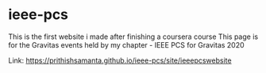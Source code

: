 # ieee-pcs

This is the first website i made after finishing a coursera course
This page is for the Gravitas events held by my chapter - IEEE PCS for Gravitas 2020

Link: https://prithishsamanta.github.io/ieee-pcs/site/ieeepcswebsite
